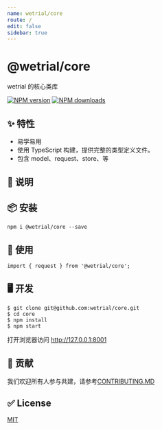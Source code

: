 ```yaml
---
name: wetrial/core
route: /
edit: false
sidebar: true
---
```


# @wetrial/core

wetrial 的核心类库

[![NPM version][image-1]][1] [![NPM downloads][image-2]][2]

## ✨ 特性

- 易学易用
- 使用 TypeScript 构建，提供完整的类型定义文件。
- 包含 model、request、store、等

## 📣 说明

## 📦 安装

```
npm i @wetrial/core --save
```

## 🔨 使用

```
import { request } from '@wetrial/core';
```

## 🖥 开发

```
$ git clone git@github.com:wetrial/core.git
$ cd core
$ npm install
$ npm start
```

打开浏览器访问 http://127.0.0.1:8001

## 🤝 贡献

我们欢迎所有人参与共建，请参考[CONTRIBUTING.MD](https://github.com/wetrial/core/blob/master/CONTRIBUTING.MD)

## ✅ License

[MIT](https://github.com/wetrial/core/blob/master/LICENSE)

[1]: https://www.npmjs.com/package/@wetrial/core
[2]: https://npmjs.org/package/@wetrial/core
[image-1]: https://img.shields.io/npm/v/@wetrial/core.svg?style=flat
[image-2]: https://img.shields.io/npm/dm/@wetrial/core.svg?style=flat
